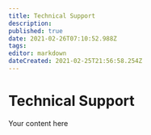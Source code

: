 ```yaml
---
title: Technical Support
description: 
published: true
date: 2021-02-26T07:10:52.988Z
tags: 
editor: markdown
dateCreated: 2021-02-25T21:56:58.254Z
---
```


# Technical Support

Your content here
